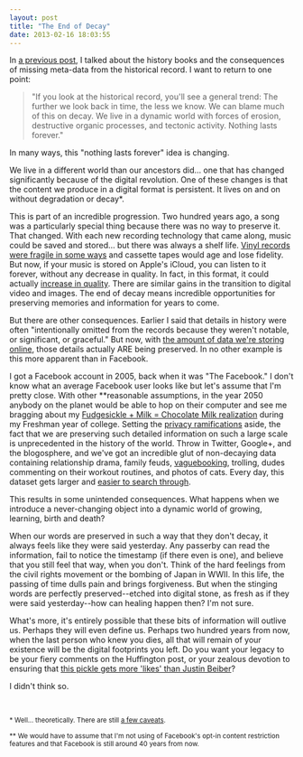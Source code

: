 ```yaml
---
layout: post
title: "The End of Decay"
date: 2013-02-16 18:03:55
---
```


In [a previous post][1], I talked about the history books and the consequences of missing meta-data from the historical record. I want to return to one point:

 [1]: http://bryanbraun.com/2012/12/22/history "History"

> "If you look at the historical record, you'll see a general trend: The further we look back in time, the less we know. We can blame much of this on decay. We live in a dynamic world with forces of erosion, destructive organic processes, and tectonic activity. Nothing lasts forever."

In many ways, this "nothing lasts forever" idea is changing. 

We live in a different world than our ancestors did… one that has changed significantly because of the digital revolution. One of these changes is that the content we produce in a digital format is persistent. It lives on and on without degradation or decay*.

This is part of an incredible progression. Two hundred years ago, a song was a particularly special thing because there was no way to preserve it. That changed. With each new recording technology that came along, music could be saved and stored… but there was always a shelf life. <a href="http://en.wikipedia.org/wiki/Gramophone_record#Vinyl" target="_blank" title="WIkipedia: Vinyl">Vinyl records were fragile in some ways</a> and cassette tapes would age and lose fidelity. But now, if your music is stored on Apple's iCloud, you can listen to it forever, without any decrease in quality. In fact, in this format, it could actually <a href="http://lifehacker.com/5887823/apple-now-selling-low-bitrate-high-quality-mastered-for-itunes-tracks" target="_blank">increase in quality</a>. There are similar gains in the transition to digital video and images. The end of decay means incredible opportunities for preserving memories and information for years to come.

But there are other consequences. Earlier I said that details in history were often "intentionally omitted from the records because they weren't notable, or significant, or graceful." But now, with <a href="http://www.visualnews.com/2012/06/19/how-much-data-created-every-minute/?view=infographic" target="_blank" title="How Much Data is Created Every Minute?">the amount of data we're storing online</a>, those details actually ARE being preserved. In no other example is this more apparent than in Facebook.

I got a Facebook account in 2005, back when it was "The Facebook." I don't know what an average Facebook user looks like but let's assume that I'm pretty close. With other **reasonable assumptions, in the year 2050 anybody on the planet would be able to hop on their computer and see me bragging about my <a href="https://www.facebook.com/bryanbr4un/posts/999130717049" target="_blank" title="Good times.">Fudgesickle + Milk = Chocolate Milk realization</a> during my Freshman year of college. Setting the [privacy ramifications][2] aside, the fact that we are preserving such detailed information on such a large scale is unprecedented in the history of the world. Throw in Twitter, Google+, and the blogosphere, and we've got an incredible glut of non-decaying data containing relationship drama, family feuds, <a href="http://www.makeuseof.com/tag/imbecilic-art-vaguebooking/" target="_blank" title="What is the Imbecilic Art Of Vaguebooking?">vaguebooking</a>, trolling, dudes commenting on their workout routines, and photos of cats. Every day, this dataset gets larger and <a href="https://www.facebook.com/about/graphsearch" target="_blank" title="Introducing Facebook Graph Search">easier to search through</a>.

 [2]: http://bryanbraun.com/2011/08/21/the-fall-of-internet-privacy "The Fall of Internet Privacy"

This results in some unintended consequences. What happens when we introduce a never-changing object into a dynamic world of growing, learning, birth and death?

When our words are preserved in such a way that they don't decay, it always feels like they were said yesterday. Any passerby can read the information, fail to notice the timestamp (if there even is one), and believe that you still feel that way, when you don't. Think of the hard feelings from the civil rights movement or the bombing of Japan in WWII. In this life, the passing of time dulls pain and brings forgiveness. But when the stinging words are perfectly preserved--etched into digital stone, as fresh as if they were said yesterday--how can healing happen then? I'm not sure.

What's more, it's entirely possible that these bits of information will outlive us. Perhaps they will even define us. Perhaps two hundred years from now, when the last person who knew you dies, all that will remain of your existence will be the digital footprints you left. Do you want your legacy to be your fiery comments on the Huffington post, or your zealous devotion to ensuring that <a href="https://www.facebook.com/pages/Can-this-pickle-get-more-fans-than-Justin-Beiber/287352799478?fref=ts" target="_blank" title="Can this pickle get more fans than Justin Beiber?">this pickle gets more 'likes' than Justin Beiber</a>?

I didn't think so.

 

<small>* Well... theoretically. There are still <a href="https://twitter.com/pickover/status/281237998757093377" target="_blank">a few caveats</a>.</small>

<small>** We would have to assume that I'm not using of Facebook's opt-in content restriction features and that Facebook is still around 40 years from now.</small>